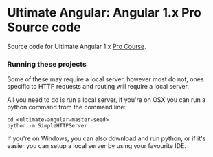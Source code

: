 # Ultimate Angular: Angular 1.x Pro Source code

Source code for Ultimate Angular 1.x [Pro Course](https://ultimateangular.com).

### Running these projects

Some of these may require a local server, however most do not, ones specific to HTTP requests and routing will require a local server.

All you need to do is run a local server, if you're on OSX you can run a python command from the command line:

```
cd <ultimate-angular-master-seed>
python -m SimpleHTTPServer
```

If you're on Windows, you can also download and run python, or if it's easier you can setup a local server by using your favourite IDE.
